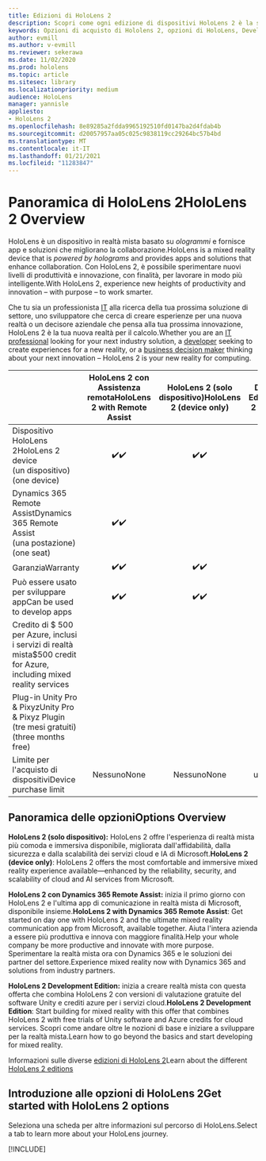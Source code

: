 ```yaml
---
title: Edizioni di HoloLens 2
description: Scopri come ogni edizione di dispositivi HoloLens 2 è la stessa o diversa e cosa fare dopo averne una propria.
keywords: Opzioni di acquisto di Hololens 2, opzioni di HoloLens, Developer Edition
author: evmill
ms.author: v-evmill
ms.reviewer: sekerawa
ms.date: 11/02/2020
ms.prod: hololens
ms.topic: article
ms.sitesec: library
ms.localizationpriority: medium
audience: HoloLens
manager: yannisle
appliesto:
- HoloLens 2
ms.openlocfilehash: 8e89285a2fdda9965192510fd0147ba2d4fdab4b
ms.sourcegitcommit: d20057957aa05c025c9838119cc29264bc57b4bd
ms.translationtype: MT
ms.contentlocale: it-IT
ms.lasthandoff: 01/21/2021
ms.locfileid: "11283847"
---
```

# <span data-ttu-id="735e1-104">Panoramica di HoloLens 2</span><span class="sxs-lookup"><span data-stu-id="735e1-104">HoloLens 2 Overview</span></span>

<span data-ttu-id="735e1-105">HoloLens è un dispositivo in realtà mista basato su *ologrammi* e fornisce app e soluzioni che migliorano la collaborazione.</span><span class="sxs-lookup"><span data-stu-id="735e1-105">HoloLens is a mixed reality device that is *powered by holograms* and provides apps and solutions that enhance collaboration.</span></span> <span data-ttu-id="735e1-106">Con HoloLens 2, è possibile sperimentare nuovi livelli di produttività e innovazione, con finalità, per lavorare in modo più intelligente.</span><span class="sxs-lookup"><span data-stu-id="735e1-106">With HoloLens 2, experience new heights of productivity and innovation – with purpose – to work smarter.</span></span>

<span data-ttu-id="735e1-107">Che tu sia un professionista [IT](https://www.microsoft.com/hololens/apps) alla [](https://www.microsoft.com/hololens/developers) ricerca della tua prossima soluzione di [](https://www.microsoft.com/hololens/apps) settore, uno sviluppatore che cerca di creare esperienze per una nuova realtà o un decisore aziendale che pensa alla tua prossima innovazione, HoloLens 2 è la tua nuova realtà per il calcolo.</span><span class="sxs-lookup"><span data-stu-id="735e1-107">Whether you are an [IT professional](https://www.microsoft.com/hololens/apps) looking for your next industry solution, a [developer](https://www.microsoft.com/hololens/developers) seeking to create experiences for a new reality, or a [business decision maker](https://www.microsoft.com/hololens/apps) thinking about your next innovation – HoloLens 2 is your new reality for computing.</span></span> 

|                                                         | <span data-ttu-id="735e1-108">HoloLens 2 con Assistenza remota</span><span class="sxs-lookup"><span data-stu-id="735e1-108">HoloLens 2 with Remote Assist</span></span> | <span data-ttu-id="735e1-109">HoloLens 2 (solo dispositivo)</span><span class="sxs-lookup"><span data-stu-id="735e1-109">HoloLens 2 (device only)</span></span> | <span data-ttu-id="735e1-110">HoloLens 2 Development Edition</span><span class="sxs-lookup"><span data-stu-id="735e1-110">HoloLens 2 Development Edition</span></span> |
|---------------------------------------------------------|:-----------------------------:|:------------------------:|:------------------------------:|
| <span data-ttu-id="735e1-111">Dispositivo HoloLens 2</span><span class="sxs-lookup"><span data-stu-id="735e1-111">HoloLens 2 device</span></span> <br><span data-ttu-id="735e1-112">(un dispositivo)</span><span class="sxs-lookup"><span data-stu-id="735e1-112">(one device)</span></span>                      |               <span data-ttu-id="735e1-113">✔️</span><span class="sxs-lookup"><span data-stu-id="735e1-113">✔️</span></span>               |             <span data-ttu-id="735e1-114">✔️</span><span class="sxs-lookup"><span data-stu-id="735e1-114">✔️</span></span>            |                <span data-ttu-id="735e1-115">✔️</span><span class="sxs-lookup"><span data-stu-id="735e1-115">✔️</span></span>               |
| <span data-ttu-id="735e1-116">Dynamics 365 Remote Assist</span><span class="sxs-lookup"><span data-stu-id="735e1-116">Dynamics 365 Remote Assist</span></span><br><span data-ttu-id="735e1-117">(una postazione)</span><span class="sxs-lookup"><span data-stu-id="735e1-117">(one seat)</span></span>                |               <span data-ttu-id="735e1-118">✔️</span><span class="sxs-lookup"><span data-stu-id="735e1-118">✔️</span></span>               |                          |                                |
| <span data-ttu-id="735e1-119">Garanzia</span><span class="sxs-lookup"><span data-stu-id="735e1-119">Warranty</span></span>                                                |               <span data-ttu-id="735e1-120">✔️</span><span class="sxs-lookup"><span data-stu-id="735e1-120">✔️</span></span>               |             <span data-ttu-id="735e1-121">✔️</span><span class="sxs-lookup"><span data-stu-id="735e1-121">✔️</span></span>            |                <span data-ttu-id="735e1-122">✔️</span><span class="sxs-lookup"><span data-stu-id="735e1-122">✔️</span></span>               |
| <span data-ttu-id="735e1-123">Può essere usato per sviluppare app</span><span class="sxs-lookup"><span data-stu-id="735e1-123">Can be used to develop apps</span></span>                                 |               <span data-ttu-id="735e1-124">✔️</span><span class="sxs-lookup"><span data-stu-id="735e1-124">✔️</span></span>               |             <span data-ttu-id="735e1-125">✔️</span><span class="sxs-lookup"><span data-stu-id="735e1-125">✔️</span></span>            |                <span data-ttu-id="735e1-126">✔️</span><span class="sxs-lookup"><span data-stu-id="735e1-126">✔️</span></span>               |
| <span data-ttu-id="735e1-127">Credito di $ 500 per Azure, inclusi i servizi di realtà mista</span><span class="sxs-lookup"><span data-stu-id="735e1-127">$500 credit for Azure, including mixed reality services</span></span> |                               |                          |                <span data-ttu-id="735e1-128">✔️</span><span class="sxs-lookup"><span data-stu-id="735e1-128">✔️</span></span>               |
| <span data-ttu-id="735e1-129">Plug-in Unity Pro & Pixyz</span><span class="sxs-lookup"><span data-stu-id="735e1-129">Unity Pro & Pixyz Plugin</span></span> <br><span data-ttu-id="735e1-130">(tre mesi gratuiti)</span><span class="sxs-lookup"><span data-stu-id="735e1-130">(three months free)</span></span>        |                               |                          |                <span data-ttu-id="735e1-131">✔️</span><span class="sxs-lookup"><span data-stu-id="735e1-131">✔️</span></span>               |
| <span data-ttu-id="735e1-132">Limite per l'acquisto di dispositivi</span><span class="sxs-lookup"><span data-stu-id="735e1-132">Device purchase limit</span></span>                                   |              <span data-ttu-id="735e1-133">Nessuno</span><span class="sxs-lookup"><span data-stu-id="735e1-133">None</span></span>             |           <span data-ttu-id="735e1-134">Nessuno</span><span class="sxs-lookup"><span data-stu-id="735e1-134">None</span></span>           |          <span data-ttu-id="735e1-135">Uno per utente</span><span class="sxs-lookup"><span data-stu-id="735e1-135">One per user</span></span>          |

## <span data-ttu-id="735e1-136">Panoramica delle opzioni</span><span class="sxs-lookup"><span data-stu-id="735e1-136">Options Overview</span></span>

<span data-ttu-id="735e1-137">**HoloLens 2 (solo dispositivo):** HoloLens 2 offre l'esperienza di realtà mista più comoda e immersiva disponibile, migliorata dall'affidabilità, dalla sicurezza e dalla scalabilità dei servizi cloud e IA di Microsoft.</span><span class="sxs-lookup"><span data-stu-id="735e1-137">**HoloLens 2 (device only)**: HoloLens 2 offers the most comfortable and immersive mixed reality experience available—enhanced by the reliability, security, and scalability of cloud and AI services from Microsoft.</span></span>

<span data-ttu-id="735e1-138">**HoloLens 2 con Dynamics 365 Remote Assist:** inizia il primo giorno con HoloLens 2 e l'ultima app di comunicazione in realtà mista di Microsoft, disponibile insieme.</span><span class="sxs-lookup"><span data-stu-id="735e1-138">**HoloLens 2 with Dynamics 365 Remote Assist**: Get started on day one with HoloLens 2 and the ultimate mixed reality communication app from Microsoft, available together.</span></span> <span data-ttu-id="735e1-139">Aiuta l'intera azienda a essere più produttiva e innova con maggiore finalità.</span><span class="sxs-lookup"><span data-stu-id="735e1-139">Help your whole company be more productive and innovate with more purpose.</span></span> <span data-ttu-id="735e1-140">Sperimentare la realtà mista ora con Dynamics 365 e le soluzioni dei partner del settore.</span><span class="sxs-lookup"><span data-stu-id="735e1-140">Experience mixed reality now with Dynamics 365 and solutions from industry partners.</span></span>

<span data-ttu-id="735e1-141">**HoloLens 2 Development Edition:** inizia a creare realtà mista con questa offerta che combina HoloLens 2 con versioni di valutazione gratuite del software Unity e crediti azure per i servizi cloud.</span><span class="sxs-lookup"><span data-stu-id="735e1-141">**HoloLens 2 Development Edition**: Start building for mixed reality with this offer that combines HoloLens 2 with free trials of Unity software and Azure credits for cloud services.</span></span> <span data-ttu-id="735e1-142">Scopri come andare oltre le nozioni di base e iniziare a sviluppare per la realtà mista.</span><span class="sxs-lookup"><span data-stu-id="735e1-142">Learn how to go beyond the basics and start developing for mixed reality.</span></span>

<span data-ttu-id="735e1-143">Informazioni sulle diverse [edizioni di HoloLens 2](https://www.microsoft.com/hololens/buy)</span><span class="sxs-lookup"><span data-stu-id="735e1-143">Learn about the different [HoloLens 2 editions](https://www.microsoft.com/hololens/buy)</span></span>

## <span data-ttu-id="735e1-144">Introduzione alle opzioni di HoloLens 2</span><span class="sxs-lookup"><span data-stu-id="735e1-144">Get started with HoloLens 2 options</span></span>

<span data-ttu-id="735e1-145">Seleziona una scheda per altre informazioni sul percorso di HoloLens.</span><span class="sxs-lookup"><span data-stu-id="735e1-145">Select a tab to learn more about your HoloLens journey.</span></span>

[!INCLUDE[](includes/options-overview.md)]